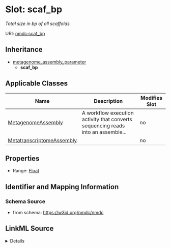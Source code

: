 # Slot: scaf_bp


_Total size in bp of all scaffolds._



URI: [nmdc:scaf_bp](https://w3id.org/nmdc/scaf_bp)




## Inheritance

* [metagenome_assembly_parameter](metagenome_assembly_parameter.md)
    * **scaf_bp**





## Applicable Classes

| Name | Description | Modifies Slot |
| --- | --- | --- |
[MetagenomeAssembly](MetagenomeAssembly.md) | A workflow execution activity that converts sequencing reads into an assemble... |  no  |
[MetatranscriptomeAssembly](MetatranscriptomeAssembly.md) |  |  no  |







## Properties

* Range: [Float](Float.md)





## Identifier and Mapping Information







### Schema Source


* from schema: https://w3id.org/nmdc/nmdc




## LinkML Source

<details>
```yaml
name: scaf_bp
description: Total size in bp of all scaffolds.
from_schema: https://w3id.org/nmdc/nmdc
rank: 1000
is_a: metagenome_assembly_parameter
alias: scaf_bp
domain_of:
- MetagenomeAssembly
- MetatranscriptomeAssembly
range: float

```
</details>